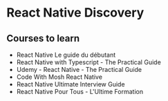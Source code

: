 # React Native Discovery

## Courses to learn

- React Native  Le guide du débutant
- React Native with Typescript - The Practical Guide
- Udemy - React Native - The Practical Guide
- Code With Mosh React Native
- React Native Ultimate Interview Guide
- React Native Pour Tous - L'Ultime Formation
